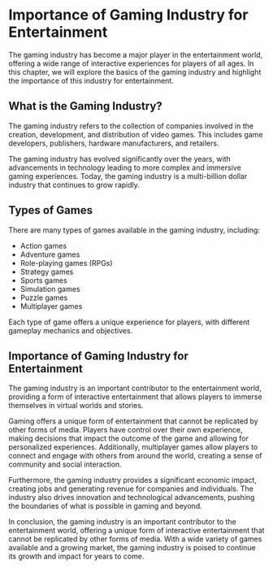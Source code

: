 Importance of Gaming Industry for Entertainment
=====================================================================================

The gaming industry has become a major player in the entertainment world, offering a wide range of interactive experiences for players of all ages. In this chapter, we will explore the basics of the gaming industry and highlight the importance of this industry for entertainment.

What is the Gaming Industry?
----------------------------

The gaming industry refers to the collection of companies involved in the creation, development, and distribution of video games. This includes game developers, publishers, hardware manufacturers, and retailers.

The gaming industry has evolved significantly over the years, with advancements in technology leading to more complex and immersive gaming experiences. Today, the gaming industry is a multi-billion dollar industry that continues to grow rapidly.

Types of Games
--------------

There are many types of games available in the gaming industry, including:

* Action games
* Adventure games
* Role-playing games (RPGs)
* Strategy games
* Sports games
* Simulation games
* Puzzle games
* Multiplayer games

Each type of game offers a unique experience for players, with different gameplay mechanics and objectives.

Importance of Gaming Industry for Entertainment
-----------------------------------------------

The gaming industry is an important contributor to the entertainment world, providing a form of interactive entertainment that allows players to immerse themselves in virtual worlds and stories.

Gaming offers a unique form of entertainment that cannot be replicated by other forms of media. Players have control over their own experience, making decisions that impact the outcome of the game and allowing for personalized experiences. Additionally, multiplayer games allow players to connect and engage with others from around the world, creating a sense of community and social interaction.

Furthermore, the gaming industry provides a significant economic impact, creating jobs and generating revenue for companies and individuals. The industry also drives innovation and technological advancements, pushing the boundaries of what is possible in gaming and beyond.

In conclusion, the gaming industry is an important contributor to the entertainment world, offering a unique form of interactive entertainment that cannot be replicated by other forms of media. With a wide variety of games available and a growing market, the gaming industry is poised to continue its growth and impact for years to come.
